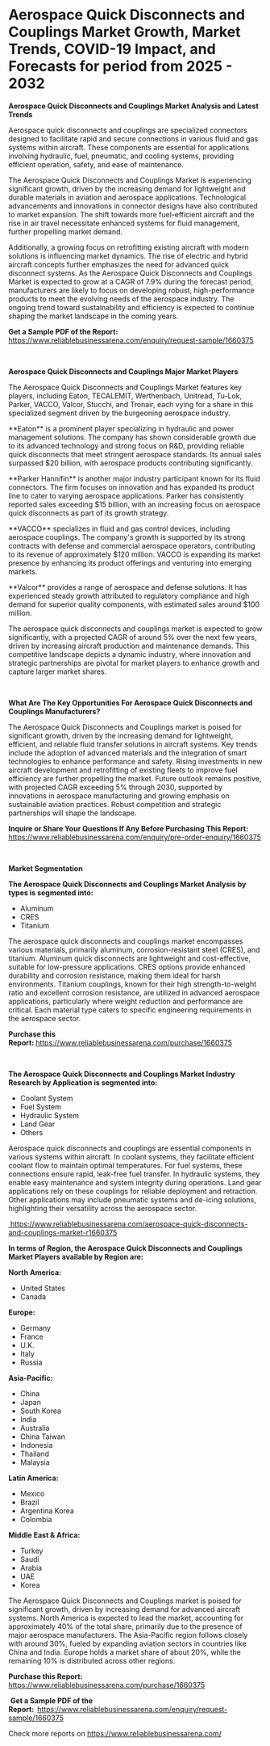 <p><h1>Aerospace Quick Disconnects and Couplings Market Growth, Market Trends, COVID-19 Impact, and Forecasts for period from 2025 - 2032</h1></p><p><strong>Aerospace Quick Disconnects and Couplings Market Analysis and Latest Trends</strong></p>
<p><p>Aerospace quick disconnects and couplings are specialized connectors designed to facilitate rapid and secure connections in various fluid and gas systems within aircraft. These components are essential for applications involving hydraulic, fuel, pneumatic, and cooling systems, providing efficient operation, safety, and ease of maintenance.</p><p>The Aerospace Quick Disconnects and Couplings Market is experiencing significant growth, driven by the increasing demand for lightweight and durable materials in aviation and aerospace applications. Technological advancements and innovations in connector designs have also contributed to market expansion. The shift towards more fuel-efficient aircraft and the rise in air travel necessitate enhanced systems for fluid management, further propelling market demand.</p><p>Additionally, a growing focus on retrofitting existing aircraft with modern solutions is influencing market dynamics. The rise of electric and hybrid aircraft concepts further emphasizes the need for advanced quick disconnect systems. As the Aerospace Quick Disconnects and Couplings Market is expected to grow at a CAGR of 7.9% during the forecast period, manufacturers are likely to focus on developing robust, high-performance products to meet the evolving needs of the aerospace industry. The ongoing trend toward sustainability and efficiency is expected to continue shaping the market landscape in the coming years.</p></p>
<p><strong>Get a Sample PDF of the Report:&nbsp;</strong> <a href="https://www.reliablebusinessarena.com/enquiry/request-sample/1660375?utm_campaign=1891&utm_medium=2&utm_source=Github&utm_content=ia&utm_term=17012025&utm_id=aerospace-quick-disconnects-and-couplings">https://www.reliablebusinessarena.com/enquiry/request-sample/1660375</a></p>
<p>&nbsp;</p>
<p><strong>Aerospace Quick Disconnects and Couplings Major Market Players</strong></p>
<p><p>The Aerospace Quick Disconnects and Couplings Market features key players, including Eaton, TECALEMIT, Werthenbach, Unitread, Tu-Lok, Parker, VACCO, Valcor, Stucchi, and Tronair, each vying for a share in this specialized segment driven by the burgeoning aerospace industry.</p><p>**Eaton** is a prominent player specializing in hydraulic and power management solutions. The company has shown considerable growth due to its advanced technology and strong focus on R&D, providing reliable quick disconnects that meet stringent aerospace standards. Its annual sales surpassed $20 billion, with aerospace products contributing significantly.</p><p>**Parker Hannifin** is another major industry participant known for its fluid connectors. The firm focuses on innovation and has expanded its product line to cater to varying aerospace applications. Parker has consistently reported sales exceeding $15 billion, with an increasing focus on aerospace quick disconnects as part of its growth strategy.</p><p>**VACCO** specializes in fluid and gas control devices, including aerospace couplings. The company's growth is supported by its strong contracts with defense and commercial aerospace operators, contributing to its revenue of approximately $120 million. VACCO is expanding its market presence by enhancing its product offerings and venturing into emerging markets.</p><p>**Valcor** provides a range of aerospace and defense solutions. It has experienced steady growth attributed to regulatory compliance and high demand for superior quality components, with estimated sales around $100 million.</p><p>The aerospace quick disconnects and couplings market is expected to grow significantly, with a projected CAGR of around 5% over the next few years, driven by increasing aircraft production and maintenance demands. This competitive landscape depicts a dynamic industry, where innovation and strategic partnerships are pivotal for market players to enhance growth and capture larger market shares.</p></p>
<p>&nbsp;</p>
<p><strong>What Are The Key Opportunities For Aerospace Quick Disconnects and Couplings Manufacturers?</strong></p>
<p><p>The Aerospace Quick Disconnects and Couplings market is poised for significant growth, driven by the increasing demand for lightweight, efficient, and reliable fluid transfer solutions in aircraft systems. Key trends include the adoption of advanced materials and the integration of smart technologies to enhance performance and safety. Rising investments in new aircraft development and retrofitting of existing fleets to improve fuel efficiency are further propelling the market. Future outlook remains positive, with projected CAGR exceeding 5% through 2030, supported by innovations in aerospace manufacturing and growing emphasis on sustainable aviation practices. Robust competition and strategic partnerships will shape the landscape.</p></p>
<p><strong>Inquire or Share Your Questions If Any Before Purchasing This Report:</strong> <a href="https://www.reliablebusinessarena.com/enquiry/pre-order-enquiry/1660375?utm_campaign=1891&utm_medium=2&utm_source=Github&utm_content=ia&utm_term=17012025&utm_id=aerospace-quick-disconnects-and-couplings">https://www.reliablebusinessarena.com/enquiry/pre-order-enquiry/1660375</a></p>
<p>&nbsp;</p>
<p><strong>Market Segmentation</strong></p>
<p><strong>The Aerospace Quick Disconnects and Couplings Market Analysis by types is segmented into:</strong></p>
<p><ul><li>Aluminum</li><li>CRES</li><li>Titanium</li></ul></p>
<p><p>The aerospace quick disconnects and couplings market encompasses various materials, primarily aluminum, corrosion-resistant steel (CRES), and titanium. Aluminum quick disconnects are lightweight and cost-effective, suitable for low-pressure applications. CRES options provide enhanced durability and corrosion resistance, making them ideal for harsh environments. Titanium couplings, known for their high strength-to-weight ratio and excellent corrosion resistance, are utilized in advanced aerospace applications, particularly where weight reduction and performance are critical. Each material type caters to specific engineering requirements in the aerospace sector.</p></p>
<p><strong>Purchase this Report:&nbsp;</strong><a href="https://www.reliablebusinessarena.com/purchase/1660375?utm_campaign=1891&utm_medium=2&utm_source=Github&utm_content=ia&utm_term=17012025&utm_id=aerospace-quick-disconnects-and-couplings">https://www.reliablebusinessarena.com/purchase/1660375</a></p>
<p>&nbsp;</p>
<p><strong>The Aerospace Quick Disconnects and Couplings Market Industry Research by Application is segmented into:</strong></p>
<p><ul><li>Coolant System</li><li>Fuel System</li><li>Hydraulic System</li><li>Land Gear</li><li>Others</li></ul></p>
<p><p>Aerospace quick disconnects and couplings are essential components in various systems within aircraft. In coolant systems, they facilitate efficient coolant flow to maintain optimal temperatures. For fuel systems, these connections ensure rapid, leak-free fuel transfer. In hydraulic systems, they enable easy maintenance and system integrity during operations. Land gear applications rely on these couplings for reliable deployment and retraction. Other applications may include pneumatic systems and de-icing solutions, highlighting their versatility across the aerospace sector.</p></p>
<p><a href="https://www.reliablebusinessarena.com/aerospace-quick-disconnects-and-couplings-market-r1660375?utm_campaign=1891&utm_medium=2&utm_source=Github&utm_content=ia&utm_term=17012025&utm_id=aerospace-quick-disconnects-and-couplings">&nbsp;https://www.reliablebusinessarena.com/aerospace-quick-disconnects-and-couplings-market-r1660375</a></p>
<p><strong>In terms of Region, the Aerospace Quick Disconnects and Couplings Market Players available by Region are:</strong></p>
<p>
    <p> <strong> North America: </strong>
        <ul>
            <li>United States</li>
            <li>Canada</li>
        </ul>
        </p> 
    <p> <strong> Europe: </strong>
        <ul>
            <li>Germany</li>
            <li>France</li>
            <li>U.K.</li>
            <li>Italy</li>
            <li>Russia</li>
        </ul>
        </p> 
    <p> <strong> Asia-Pacific: </strong>
        <ul>
            <li>China</li>
            <li>Japan</li>
            <li>South Korea</li>
            <li>India</li>
            <li>Australia</li>
            <li>China Taiwan</li>
            <li>Indonesia</li>
            <li>Thailand</li>
            <li>Malaysia</li>
        </ul>
        </p> 
    <p> <strong> Latin America: </strong>
        <ul>
            <li>Mexico</li>
            <li>Brazil</li>
            <li>Argentina Korea</li>
            <li>Colombia</li>
        </ul>
        </p> 
    <p> <strong> Middle East & Africa: </strong>
        <ul>
            <li>Turkey</li>
            <li>Saudi</li>
            <li>Arabia</li>
            <li>UAE</li>
            <li>Korea</li>
        </ul>
    </p>
    </p>
<p><p>The Aerospace Quick Disconnects and Couplings market is poised for significant growth, driven by increasing demand for advanced aircraft systems. North America is expected to lead the market, accounting for approximately 40% of the total share, primarily due to the presence of major aerospace manufacturers. The Asia-Pacific region follows closely with around 30%, fueled by expanding aviation sectors in countries like China and India. Europe holds a market share of about 20%, while the remaining 10% is distributed across other regions.</p></p>
<p><strong>Purchase this Report: </strong><a href="https://www.reliablebusinessarena.com/purchase/1660375?utm_campaign=1891&utm_medium=2&utm_source=Github&utm_content=ia&utm_term=17012025&utm_id=aerospace-quick-disconnects-and-couplings">https://www.reliablebusinessarena.com/purchase/1660375</a></p>
<p>&nbsp;<strong>Get a Sample PDF of the Report:&nbsp;&nbsp;</strong><a href="https://www.reliablebusinessarena.com/enquiry/request-sample/1660375?utm_campaign=1891&utm_medium=2&utm_source=Github&utm_content=ia&utm_term=17012025&utm_id=aerospace-quick-disconnects-and-couplings">https://www.reliablebusinessarena.com/enquiry/request-sample/1660375</a></p>
<p><strong></strong></p>
<p>Check more reports on <a href="https://www.reliablebusinessarena.com/?utm_campaign=1891&utm_medium=2&utm_source=Github&utm_content=ia&utm_term=17012025&utm_id=aerospace-quick-disconnects-and-couplings">https://www.reliablebusinessarena.com/</a></p>